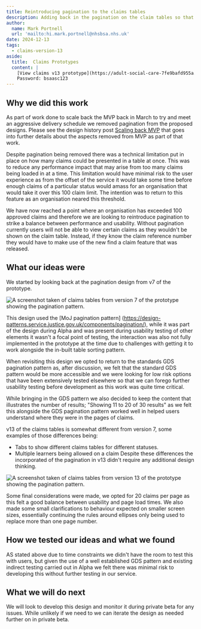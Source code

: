 ```yaml
---
title: Reintroducing pagination to the claims tables
description: Adding back in the pagination on the claim tables so that users can see all the claims in a specific status.
author:
  name: Mark Portnell
  url: 'mailto:hi.mark.portnell@nhsbsa.nhs.uk'
date: 2024-12-13
tags:
  - claims-version-13
aside:
  title:  Claims Prototypes
  content: |
    [View claims v13 prototype](https://adult-social-care-7fe9bafd955a.herokuapp.com/claims/prototypes/design/v13/) 
    Password: bsaasc123
---
```


## Why we did this work
As part of work done to scale back the MVP back in March to try and meet an aggressive delivery schedule we removed pagination from the proposed designs. Please see the design history post [Scaling back MVP](../scaling-back-mvp) that goes into further details about the aspects removed from MVP as part of that work. 

Despite pagination being removed there was a technical limitation put in place on how many claims could be presented in a table at once. This was to reduce any performance impact that may arise from too many claims being loaded in at a time. This limitation would have minimal risk to the user experience as from the offset of the service it would take some time before enough claims of a particular status would amass for an organisation that would take it over this 100 claim limit. The intention was to return to this feature as an organisation neared this threshold. 

We have now reached a point where an organisation has exceeded 100 approved claims and therefore we are looking to reintroduce pagination to strike a balance between performance and usability. Without pagination currently users will not be able to view certain claims as they wouldn't be shown on the claim table. Instead, if they know the claim reference number they would have to make use of the new find a claim feature that was released.

## What our ideas were
We started by looking back at the pagination design from v7 of the prototype.

![A screenshot taken of claims tables from version 7 of the prototype showing the pagination pattern.](v7-pagination.png "v7 Claim table with pagination")

This design used the [MoJ pagination pattern] (https://design-patterns.service.justice.gov.uk/components/pagination/), while it was part of the design during Alpha and was present during usability testing of other elements it wasn't a focal point of testing, the interaction was also not fully implemented in the prototype at the time due to challenges with getting it to work alongside the in-built table sorting pattern. 

When revisiting this design we opted to return to the standards GDS pagination pattern as, after discussion, we felt that the standard GDS pattern would be more accessible and we were looking for low risk options that have been extensively tested elsewhere so that we can forego further usability testing before development as this work was quite time critical. 

While bringing in the GDS pattern we also decided to keep the content that illustrates the number of results; "Showing 11 to 20 of 30 results" as we felt this alongside the GDS pagination pattern worked well in helped users understand where they were in the pages of claims. 

v13 of the claims tables is somewhat different from version 7, some examples of those differences being:
- Tabs to show different claims tables for different statuses.
- Multiple learners being allowed on a claim
Despite these differences the incorporated of the pagination in v13 didn't require any additional design thinking.

![A screenshot taken of claims tables from version 13 of the prototype showing the pagination pattern.](v13-pagination.png "v13 Claim table with pagination")

Some final considerations were made, we opted for 20 claims per page as this felt a good balance between usability and page load times. We also made some small clarifications to behaviour expected on smaller screen sizes, essentially continuing the rules around ellipses only being used to replace more than one page number. 

## How we tested our ideas and what we found
AS stated above due to time constraints we didn't have the room to test this with users, but given the use of a well established GDS pattern and existing indirect testing carried out in Alpha we felt there was minimal risk to developing this without further testing in our service. 

## What we will do next
We will look to develop this design and monitor it during private beta for any issues. While unlikely if we need to we can iterate the design as needed further on in private beta. 



